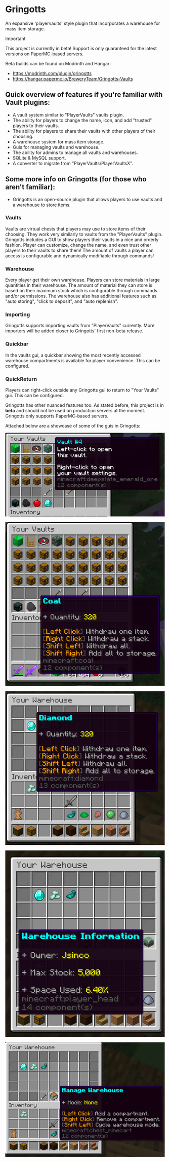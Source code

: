 # Gringotts

An expansive 'playervaults' style plugin that incorporates a warehouse for mass item storage.


> [!IMPORTANT]
> This project is currently in beta!
> Support is only guaranteed for the latest versions on PaperMC-based servers.

Beta builds can be found on Modrinth and Hangar:

- https://modrinth.com/plugin/gringotts
- https://hangar.papermc.io/BreweryTeam/Gringotts-Vaults

## Quick overview of features if you're familiar with Vault plugins:

- A vault system similar to "PlayerVaults" vaults plugin.
- The ability for players to change the name, icon, and add "trusted" players to their vaults.
- The ability for players to share their vaults with other players of their choosing.
- A warehouse system for mass item storage.
- Guis for managing vaults and warehouse.
- The ability for admins to manage all vaults and warehouses.
- SQLite & MySQL support.
- A converter to migrate from "PlayerVaults/PlayerVaultsX".


## Some more info on Gringotts (for those who aren't familiar):

- Gringotts is an open-source plugin that allows players to use vaults and a warehouse to store items.


### Vaults
Vaults are virtual chests that players may use to store items of their choosing. They work very similarly to vaults
from the "PlayerVaults" plugin. Gringotts includes a GUI to show players their vaults in a nice and orderly fashion.
Player can customize, change the name, and even trust other players to their vaults to share them! The amount of
vaults a player can access is configurable and dynamically modifiable through commands!


### Warehouse
Every player get their own warehouse. Players can store materials in large quantities in their warehouse. The amount
of material they can store is based on their maximum stock which is configurable through commands and/or permissions.
The warehouse also has additional features such as "auto storing", "click to deposit", and "auto replenish".

### Importing
Gringotts supports importing vaults from "PlayerVaults" currently. More importers will be added closer to Gringotts' first
non-beta release.

### Quickbar
In the vaults gui,
a quickbar showing the most recently accessed warehouse compartments is available for player convenience.
This can be configured.

### QuickReturn
Players can right-click outside any Gringotts gui to return to "Your Vaults" gui. This can be configured.

Gringotts has other nuanced features too.
As stated before, this project is in **beta** and should not be used on production servers at the moment.
Gringotts only supports PaperMC-based servers.


Attached below are a showcase of some of the guis in Gringotts:

![yourvaults.png](images/yourvaults.png)



![quickbar.png](images/quickbar.png)



![warehouse.png](images/warehouse.png)



![warehouse2.png](images/warehouse2.png)



![warehouse3.png](images/warehouse3.png)
